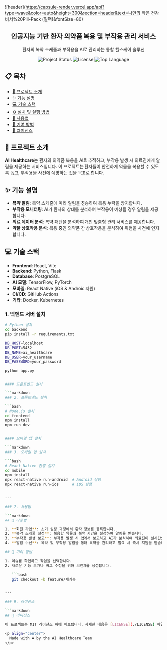 ![header](https://capsule-render.vercel.app/api?type=wave&color=auto&height=300&section=header&text=나만의 작은 건강비서%20Pill-Pack (필팩)&fontSize=80)

<h2 align="center">인공지능 기반 환자 의약품 복용 및 부작용 관리 서비스</h2>

<p align="center">
  환자의 복약 스케줄과 부작용을 AI로 관리하는 통합 헬스케어 솔루션
</p>

<p align="center">
  <img src="https://img.shields.io/badge/status-active-brightgreen" alt="Project Status">
  <img src="https://img.shields.io/badge/license-MIT-blue" alt="License">
  <img src="https://img.shields.io/github/languages/top/starbox7/ai-healthcare" alt="Top Language">
</p>

## 📋 목차

- [🧐 프로젝트 소개](#-프로젝트-소개)
- [✨ 기능 설명](#-기능-설명)
- [💻 기술 스택](#-기술-스택)
- [⚙️ 설치 및 실행 방법](#️-설치-및-실행-방법)
- [📱 사용법](#-사용법)
- [🤝 기여 방법](#-기여-방법)
- [📄 라이선스](#-라이선스)

## 🧐 프로젝트 소개

**AI Healthcare**는 환자의 의약품 복용을 AI로 추적하고, 부작용 발생 시 의료진에게 알림을 제공하는 서비스입니다. 이 프로젝트는 환자들이 안전하게 약물을 복용할 수 있도록 돕고, 부작용을 사전에 예방하는 것을 목표로 합니다.

## ✨ 기능 설명

- **복약 알림**: 복약 스케줄에 따라 알림을 전송하여 복용 누락을 방지합니다.
- **부작용 모니터링**: AI가 환자의 상태를 분석하여 부작용이 예상될 경우 알림을 제공합니다.
- **의료 데이터 분석**: 복약 패턴을 분석하여 개인 맞춤형 관리 서비스를 제공합니다.
- **약물 상호작용 분석**: 복용 중인 의약품 간 상호작용을 분석하여 위험을 사전에 인지합니다.

## 💻 기술 스택

- **Frontend**: React, Vite
- **Backend**: Python, Flask
- **Database**: PostgreSQL
- **AI 모델**: TensorFlow, PyTorch
- **모바일**: React Native (iOS & Android 지원)
- **CI/CD**: GitHub Actions
- **기타**: Docker, Kubernetes

### 1. 백엔드 서버 설치

```bash
# Python 설치
cd backend
pip install -r requirements.txt

DB_HOST=localhost
DB_PORT=5432
DB_NAME=ai_healthcare
DB_USER=your_username
DB_PASSWORD=your_password

python app.py


#### 프론트엔드 설치

```markdown
### 2. 프론트엔드 설치

```bash
# Node.js 설치
cd frontend
npm install
npm run dev


#### 모바일 앱 설치

```markdown
### 3. 모바일 앱 설치

```bash
# React Native 환경 설치
cd mobile
npm install
npx react-native run-android  # Android 실행
npx react-native run-ios      # iOS 실행


---

### 7. 사용법

```markdown
## 📱 사용법

1. **회원 가입**: 초기 설정 과정에서 환자 정보를 등록합니다.
2. **복약 스케줄 설정**: 복용할 약물과 복약 시간을 설정하여 알림을 받습니다.
3. **부작용 발생 보고**: 부작용 발생 시 앱에서 보고하고 AI가 분석하여 의료진이 실시간으로 확인할 수 있습니다.
4. **알림 수신**: 복약 및 부작용 알림을 통해 복약을 관리하고 필요 시 즉시 지원을 받습니다.

## 🤝 기여 방법

1. 이슈를 확인하고 작업을 선택합니다.
2. 새로운 기능 추가나 버그 수정을 위해 브랜치를 생성합니다.

   ```bash
   git checkout -b feature/새기능


---

### 9. 라이선스

```markdown
## 📄 라이선스

이 프로젝트는 MIT 라이선스 하에 배포됩니다. 자세한 내용은 [LICENSE](./LICENSE) 파일을 참조하세요.

<p align="center">
  Made with ❤️ by the AI Healthcare Team
</p>

